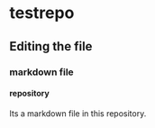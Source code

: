 # testrepo

## Editing the file

### markdown file

#### repository

Its a markdown file in this repository.
